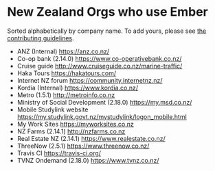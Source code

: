 New Zealand Orgs who use Ember
====================================

Sorted alphabetically by company name. To add yours, please see [the contributing guidelines](CONTRIBUTING.md).

- ANZ (Internal) https://anz.co.nz/
- Co-op bank (2.14.0) https://www.co-operativebank.co.nz/
- Cruise guide http://www.cruiseguide.co.nz/marine-traffic/
- Haka Tours https://hakatours.com/
- Internet NZ forum https://community.internetnz.nz/
- Kordia (Internal) https://www.kordia.co.nz/
- Metro (1.5.1) http://metroinfo.co.nz
- Ministry of Social Development (2.18.0) https://my.msd.co.nz/
- Mobile Studylink website https://my.studylink.govt.nz/mystudylink/logon_mobile.html
- My Work Sites https://myworksites.co.nz
- NZ Farms (2.14.1) http://nzfarms.co.nz
- Real Estate NZ (2.14.1) https://www.realestate.co.nz/
- ThreeNow (2.5.1) https://www.threenow.co.nz/
- Travis CI https://travis-ci.org/
- TVNZ Ondemand (2.18.0) https://www.tvnz.co.nz/
